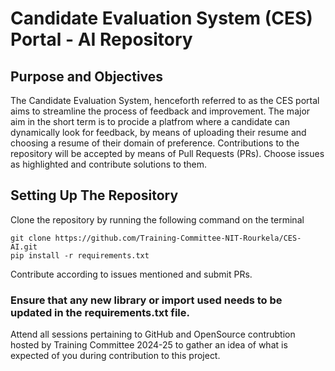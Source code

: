 # Candidate Evaluation System (CES) Portal - AI Repository

## Purpose and Objectives
The Candidate Evaluation System, henceforth referred to as the CES portal aims to streamline the process of feedback and improvement. The major aim in the short term is to procide a platfrom where a candidate can dynamically look for feedback, by means of uploading their resume and choosing a resume of their domain of preference. Contributions to the repository will be accepted by means of Pull Requests (PRs). Choose issues as highlighted and contribute solutions to them.

## Setting Up The Repository
 Clone the repository by running the following command on the terminal
 ```
git clone https://github.com/Training-Committee-NIT-Rourkela/CES-AI.git
pip install -r requirements.txt
```

Contribute according to issues mentioned and submit PRs. 
### Ensure that any new library or import used needs to be updated in the requirements.txt file.

Attend all sessions pertaining to GitHub and OpenSource contrubtion hosted by Training Committee 2024-25 to gather an idea of what is expected of you during contribution to this project.
